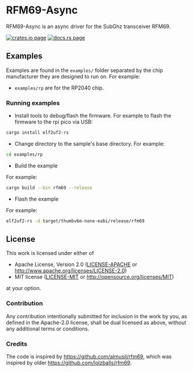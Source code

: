 # RFM69-Async

RFM69-Async is an async driver for the SubGhz transceiver RFM69.

[![crates.io page](https://img.shields.io/crates/v/rfm69-async.svg)](https://crates.io/crates/rfm69-async)
[![docs.rs page](https://docs.rs/rfm69-async/badge.svg)](https://docs.rs/rfm69-async)

## Examples

Examples are found in the `examples/` folder separated by the chip manufacturer they are designed to run on. For example:

*   `examples/rp` are for the RP2040 chip.

### Running examples

- Install tools to debug/flash the firmware. For example to flash the firmware to the rpi pico via USB:

```bash
cargo install elf2uf2-rs
```

- Change directory to the sample's base directory. For example:

```bash
cd examples/rp
```

- Build the example

For example:

```bash
cargo build --bin rfm69 --release
```

- Flash the example

For example:

```bash
elf2uf2-rs -d target/thumbv6m-none-eabi/release/rfm69
```

## License

This work is licensed under either of

- Apache License, Version 2.0 ([LICENSE-APACHE](LICENSE-APACHE) or
  <http://www.apache.org/licenses/LICENSE-2.0>)
- MIT license ([LICENSE-MIT](LICENSE-MIT) or <http://opensource.org/licenses/MIT>)

at your option.

### Contribution

Any contribution intentionally submitted for inclusion in the work by you, as defined in the Apache-2.0 license, shall be dual licensed as above, without any additional terms or conditions.

### Credits

The code is inspired by https://github.com/almusil/rfm69, which was
inspired by older https://github.com/lolzballs/rfm69.
